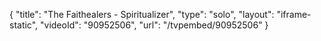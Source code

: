 {
    "title": "The Faithealers - Spiritualizer",
    "type": "solo",
    "layout": "iframe-static",
    "videoId": "90952506",
    "url": "\/tvpembed\/90952506"
}
